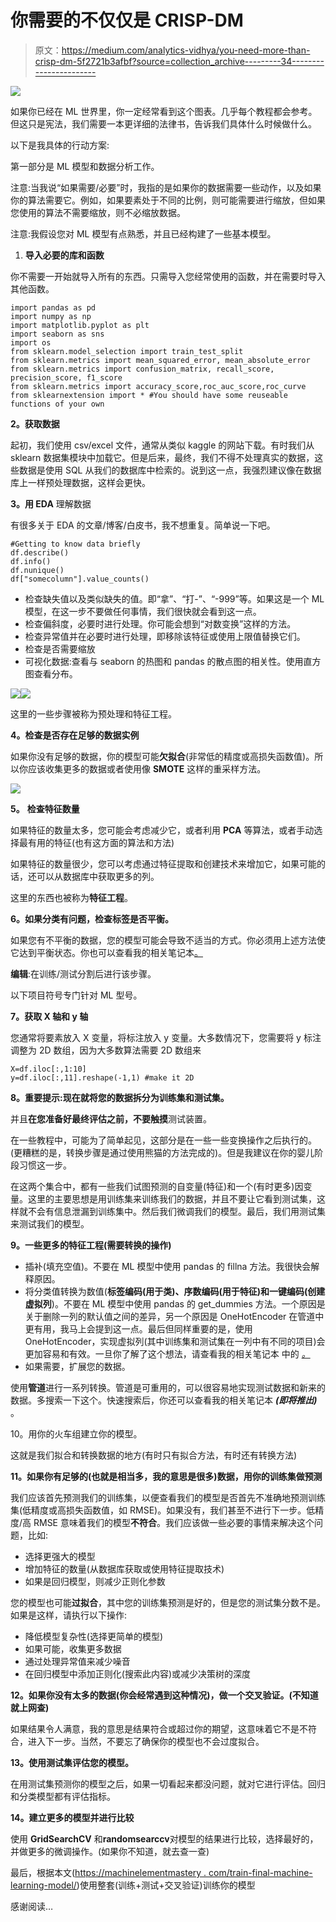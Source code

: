# 你需要的不仅仅是 CRISP-DM

> 原文：<https://medium.com/analytics-vidhya/you-need-more-than-crisp-dm-5f2721b3afbf?source=collection_archive---------34----------------------->

![](img/afd3066c0b77118098111775935d2029.png)

如果你已经在 ML 世界里，你一定经常看到这个图表。几乎每个教程都会参考。但这只是宪法，我们需要一本更详细的法律书，告诉我们具体什么时候做什么。

以下是我具体的行动方案:

第一部分是 ML 模型和数据分析工作。

注意:当我说“如果需要/必要”时，我指的是如果你的数据需要一些动作，以及如果你的算法需要它。例如，如果要素处于不同的比例，则可能需要进行缩放，但如果您使用的算法不需要缩放，则不必缩放数据。

注意:我假设您对 ML 模型有点熟悉，并且已经构建了一些基本模型。

1.  **导入必要的库和函数**

你不需要一开始就导入所有的东西。只需导入您经常使用的函数，并在需要时导入其他函数。

```
import pandas as pd
import numpy as np
import matplotlib.pyplot as plt
import seaborn as sns
import os
from sklearn.model_selection import train_test_split
from sklearn.metrics import mean_squared_error, mean_absolute_error 
from sklearn.metrics import confusion_matrix, recall_score, precision_score, f1_score 
from sklearn.metrics import accuracy_score,roc_auc_score,roc_curve
from sklearnextension import * #You should have some reuseable functions of your own
```

**2。获取数据**

起初，我们使用 csv/excel 文件，通常从类似 kaggle 的网站下载。有时我们从 sklearn 数据集模块中加载它。但是后来，最终，我们不得不处理真实的数据，这些数据是使用 SQL 从我们的数据库中检索的。说到这一点，我强烈建议像在数据库上一样预处理数据，这样会更快。

**3。用 EDA** 理解数据

有很多关于 EDA 的文章/博客/白皮书，我不想重复。简单说一下吧。

```
#Getting to know data briefly
df.describe()
df.info()
df.nunique()
df["somecolumn"].value_counts()
```

*   检查缺失值以及类似缺失的值。即“拿”、“打-”、“-999”等。如果这是一个 ML 模型，在这一步不要做任何事情，我们很快就会看到这一点。
*   检查偏斜度，必要时进行处理。你可能会想到“对数变换”这样的方法。
*   检查异常值并在必要时进行处理，即移除该特征或使用上限值替换它们。
*   检查是否需要缩放
*   可视化数据:查看与 seaborn 的热图和 pandas 的散点图的相关性。使用直方图查看分布。

![](img/a8ece40784d4a26dfadb8236cdcb50d3.png)![](img/6333fce6e01a240d1bd78307df8316f2.png)

这里的一些步骤被称为预处理和特征工程。

**4。检查是否存在足够的数据实例**

如果你没有足够的数据，你的模型可能**欠拟合**(非常低的精度或高损失函数值)。所以你应该收集更多的数据或者使用像 **SMOTE** 这样的重采样方法。

![](img/328faa2beb6a4ec23471ac5829450b8c.png)

**5。** **检查特征数量**

如果特征的数量太多，您可能会考虑减少它，或者利用 **PCA** 等算法，或者手动选择最有用的特征(也有这方面的算法和方法)

如果特征的数量很少，您可以考虑通过特征提取和创建技术来增加它，如果可能的话，还可以从数据库中获取更多的列。

这里的东西也被称为**特征工程**。

**6。如果分类有问题，检查标签是否平衡。**

如果您有不平衡的数据，您的模型可能会导致不适当的方式。你必须用上述方法使它达到平衡状态。你也可以查看我的相关笔记本[。](/analytics-vidhya/three-steps-in-case-of-imbalanced-data-and-close-look-at-the-splitter-classes-8b73628a25e6)

**编辑**:在训练/测试分割后进行该步骤。

以下项目符号专门针对 ML 型号。

**7。获取 X 轴和 y 轴**

您通常将要素放入 X 变量，将标注放入 y 变量。大多数情况下，您需要将 y 标注调整为 2D 数组，因为大多数算法需要 2D 数组来

```
X=df.iloc[:,1:10]
y=df.iloc[:,11].reshape(-1,1) #make it 2D
```

**8。重要提示:现在就将您的数据拆分为训练集和测试集。**

并且**在您准备好最终评估之前，不要触摸**测试装置。

在一些教程中，可能为了简单起见，这部分是在一些一些变换操作之后执行的。(更糟糕的是，转换步骤是通过使用熊猫的方法完成的)。但是我建议在你的婴儿阶段习惯这一步。

在这两个集合中，都有一些我们试图预测的自变量(特征)和一个(有时更多)因变量。这里的主要思想是用训练集来训练我们的数据，并且不要让它看到测试集，这样就不会有信息泄漏到训练集中。然后我们微调我们的模型。最后，我们用测试集来测试我们的模型。

**9。一些更多的特征工程(需要转换的操作)**

*   插补(填充空值)。不要在 ML 模型中使用 pandas 的 fillna 方法。我很快会解释原因。
*   将分类值转换为数值(**标签编码(用于类)、序数编码(用于特征)**和**一键编码(创建虚拟列**)。不要在 ML 模型中使用 pandas 的 get_dummies 方法。一个原因是关于删除一列的默认值之间的差异，另一个原因是 OneHotEncoder 在管道中更有用，我马上会提到这一点。最后但同样重要的是，使用 OneHotEncoder，实现虚拟列(其中训练集和测试集在一列中有不同的项目)会更加容易和有效。一旦你了解了这个想法，请查看我的相关笔记本 中的 [*。*](/@mvolkanyurtseven/onehotencoding-with-dissimilar-items-in-train-and-test-set-ffe365f84a4c)
*   如果需要，扩展您的数据。

使用**管道**进行一系列转换。管道是可重用的，可以很容易地实现测试数据和新来的数据。多搜索一下这个。快速搜索后，你还可以查看我的相关笔记本 ***(即将推出)*** 。

10。用你的火车组建立你的模型。

这就是我们拟合和转换数据的地方(有时只有拟合方法，有时还有转换方法)

**11。如果你有足够的(也就是相当多，我的意思是很多)数据，用你的训练集做预测**

我们应该首先预测我们的训练集，以便查看我们的模型是否首先不准确地预测训练集(低精度或高损失函数值，如 RMSE)。如果没有，我们甚至不进行下一步。低精度/高 RMSE 意味着我们的模型**不符合**。我们应该做一些必要的事情来解决这个问题，比如:

*   选择更强大的模型
*   增加特征的数量(从数据库获取或使用特征提取技术)
*   如果是回归模型，则减少正则化参数

您的模型也可能**过拟合**，其中您的训练集预测是好的，但是您的测试集分数不是。如果是这样，请执行以下操作:

*   降低模型复杂性(选择更简单的模型)
*   如果可能，收集更多数据
*   通过处理异常值来减少噪音
*   在回归模型中添加正则化(搜索此内容)或减少决策树的深度

**12。如果你没有太多的数据(你会经常遇到这种情况)，做一个交叉验证。(不知道就上网查)**

如果结果令人满意，我的意思是结果符合或超过你的期望，这意味着它不是不符合，进入下一步。当然，不要忘了确保你的模型也不会过度拟合。

**13。使用测试集评估您的模型。**

在用测试集预测你的模型之后，如果一切看起来都没问题，就对它进行评估。回归和分类模型都有评估指标。

**14。建立更多的模型并进行比较**

使用 **GridSearchCV** 和**randomsearccv**对模型的结果进行比较，选择最好的，并做更多的微调操作。(如果你不知道，就去查一查)

最后，根据本文([https://machinelementmastery . com/train-final-machine-learning-model/](https://machinelearningmastery.com/train-final-machine-learning-model/))使用整套(训练+测试+交叉验证)训练你的模型

感谢阅读…